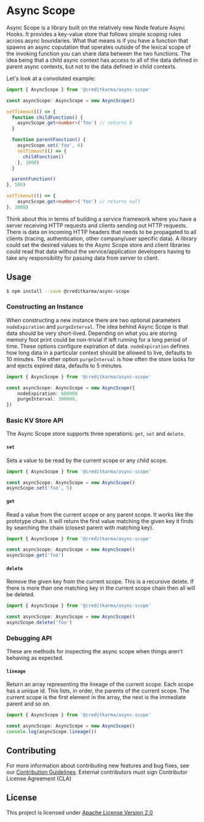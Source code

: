 # Async Scope

Async Scope is a library built on the relatively new Node feature Async Hooks. It provides a key-value store that follows simple scoping rules across async boundaries. What that means is if you have a function that spawns an async coputation that operates outside of the lexical scope of the invoking function you can share data between the two functions. The idea being that a child async context has access to all of the data defined in parent async contexts, but not to the data defined in child contexts.

Let's look at a convoluted example:

```typescript
import { AsyncScope } from '@creditkarma/async-scope'

const asyncScope: AsyncScope = new AsyncScope()

setTimeout(() => {
  function childFunction() {
    asyncScope.get<number>('foo') // returns 6
  }

  function parentFunction() {
    asyncScope.set('foo', 6)
    setTimeout(() => {
      childFunction()
    }, 1000)
  }

  parentFunction()
}, 500)

setTimeout(() => {
    asyncScope.get<number>('foo') // returns null
}, 3000)
```

Think about this in terms of building a service framework where you have a server receiving HTTP requests and clients sending out HTTP requests. There is data on incoming HTTP headers that needs to be propagated to all clients (tracing, authentication, other company/user specific data). A library could set the desired values to the Async Scope store and client libraries could read that data without the service/application developers having to take any responsibility for passing data from server to client.

## Usage

```sh
$ npm install --save @creditkarma/async-scope
```

### Constructing an Instance

When constructing a new instance there are two optional parameters `nodeExpiration` and `purgeInterval`. The idea behind Async Scope is that data should be very short-lived. Depending on what you are storing memory foot print could be non-trivial if left running for a long period of time. These options configure expiration of data. `nodeExpiration` defines how long data in a particular context should be allowed to live, defaults to 10 minutes. The other option `purgeInterval` is how often the store looks for and ejects expired data, defaults to 5 minutes.

```typescript
import { AsyncScope } from '@creditkarma/async-scope'

const asyncScope: AsyncScope = new AsyncScope({
    nodeExpiration: 600000
    purgeInterval: 300000,
})
```

### Basic KV Store API

The Async Scope store supports three operations: `get`, `set` and `delete`.

#### `set`

Sets a value to be read by the current scope or any child scope.

```typescript
import { AsyncScope } from '@creditkarma/async-scope'

const asyncScope: AsyncScope = new AsyncScope()
asyncScope.set('foo', 5)
```

#### `get`

Read a value from the current scope or any parent scope. It works like the prototype chain. It will return the first value matching the given key it finds by searching the chain (closest parent with matching key).

```typescript
import { AsyncScope } from '@creditkarma/async-scope'

const asyncScope: AsyncScope = new AsyncScope()
asyncScope.get('foo')
```

#### `delete`

Remove the given key from the current scope. This is a recursive delete. If there is more than one matching key in the current scope chain then all will be deleted.

```typescript
import { AsyncScope } from '@creditkarma/async-scope'

const asyncScope: AsyncScope = new AsyncScope()
asyncScope.delete('foo')
```

### Debugging API

These are methods for inspecting the async scope when things aren't behaving as expected.

#### `lineage`

Return an array representing the lineage of the current scope. Each scope has a unique id. This lists, in order, the parents of the current scope. The current scope is the first element in the array, the next is the immediate parent and so on.

```typescript
import { AsyncScope } from '@creditkarma/async-scope'

const asyncScope: AsyncScope = new AsyncScope()
console.log(asyncScope.lineage())
```

## Contributing

For more information about contributing new features and bug fixes, see our [Contribution Guidelines](https://github.com/creditkarma/CONTRIBUTING.md).
External contributors must sign Contributor License Agreement (CLA)

## License

This project is licensed under [Apache License Version 2.0](./LICENSE)
